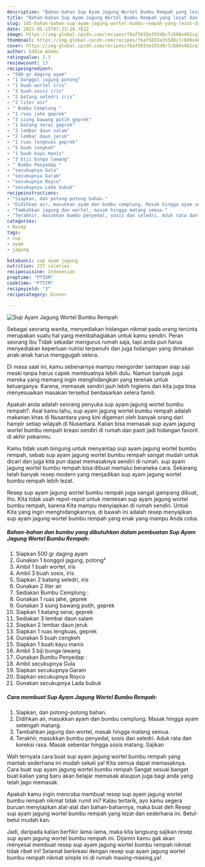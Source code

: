 ```yaml
---
description: "Bahan-bahan Sup Ayam Jagung Wortel Bumbu Rempah yang lezat dan Mudah Dibuat"
title: "Bahan-bahan Sup Ayam Jagung Wortel Bumbu Rempah yang lezat dan Mudah Dibuat"
slug: 145-bahan-bahan-sup-ayam-jagung-wortel-bumbu-rempah-yang-lezat-dan-mudah-dibuat
date: 2021-05-15T07:23:28.762Z
image: https://img-global.cpcdn.com/recipes/f6af5033e355d8c7/680x482cq70/sup-ayam-jagung-wortel-bumbu-rempah-foto-resep-utama.jpg
thumbnail: https://img-global.cpcdn.com/recipes/f6af5033e355d8c7/680x482cq70/sup-ayam-jagung-wortel-bumbu-rempah-foto-resep-utama.jpg
cover: https://img-global.cpcdn.com/recipes/f6af5033e355d8c7/680x482cq70/sup-ayam-jagung-wortel-bumbu-rempah-foto-resep-utama.jpg
author: Eddie Adams
ratingvalue: 3.3
reviewcount: 13
recipeingredient:
- "500 gr daging ayam"
- "1 bonggol jagung potong"
- "1 buah wortel iris"
- "3 buah sosis iris"
- "2 batang seledri iris"
- "2 liter air"
- " Bumbu Cemplung "
- "1 ruas jahe geprek"
- "3 siung bawang putih geprek"
- "1 batang serai geprek"
- "3 lembar daun salam"
- "2 lembar daun jeruk"
- "1 ruas lengkuas geprek"
- "5 buah cengkeh"
- "1 buah kayu manis"
- "3 biji bunga lawang"
- " Bumbu Penyedap "
- "secukupnya Gula"
- "secukupnya Garam"
- "secukupnya Royco"
- "secukupnya Lada bubuk"
recipeinstructions:
- "Siapkan, dan potong-potong bahan."
- "Didihkan air, masukkan ayam dan bumbu cemplung. Masak hingga ayam setengah matang."
- "Tambahkan jagung dan wortel, masak hingga matang semua."
- "Terakhir, masukkan bumbu penyedal, sosis dan seledri. Aduk rata dan koreksi rasa. Masak sebentar hingga sosis matang. Sajikan"
categories:
- Resep
tags:
- sup
- ayam
- jagung

katakunci: sup ayam jagung 
nutrition: 237 calories
recipecuisine: Indonesian
preptime: "PT35M"
cooktime: "PT57M"
recipeyield: "3"
recipecategory: Dinner

---
```



![Sup Ayam Jagung Wortel Bumbu Rempah](https://img-global.cpcdn.com/recipes/f6af5033e355d8c7/680x482cq70/sup-ayam-jagung-wortel-bumbu-rempah-foto-resep-utama.jpg)

Sebagai seorang wanita, menyediakan hidangan nikmat pada orang tercinta merupakan suatu hal yang membahagiakan untuk kamu sendiri. Peran seorang ibu Tidak sekadar mengurus rumah saja, tapi anda pun harus menyediakan keperluan nutrisi terpenuhi dan juga hidangan yang dimakan anak-anak harus menggugah selera.

Di masa  saat ini, kamu sebenarnya mampu mengorder santapan siap saji meski tanpa harus capek membuatnya lebih dulu. Namun banyak juga mereka yang memang ingin menghidangkan yang terenak untuk keluarganya. Karena, memasak sendiri jauh lebih higienis dan kita juga bisa menyesuaikan masakan tersebut berdasarkan selera famili. 



Apakah anda adalah seorang penyuka sup ayam jagung wortel bumbu rempah?. Asal kamu tahu, sup ayam jagung wortel bumbu rempah adalah makanan khas di Nusantara yang kini digemari oleh banyak orang dari hampir setiap wilayah di Nusantara. Kalian bisa memasak sup ayam jagung wortel bumbu rempah kreasi sendiri di rumah dan pasti jadi hidangan favorit di akhir pekanmu.

Kamu tidak usah bingung untuk menyantap sup ayam jagung wortel bumbu rempah, sebab sup ayam jagung wortel bumbu rempah sangat mudah untuk dicari dan juga kita pun dapat memasaknya sendiri di rumah. sup ayam jagung wortel bumbu rempah bisa dibuat memalui beraneka cara. Sekarang telah banyak resep modern yang menjadikan sup ayam jagung wortel bumbu rempah lebih lezat.

Resep sup ayam jagung wortel bumbu rempah juga sangat gampang dibuat, lho. Kita tidak usah repot-repot untuk memesan sup ayam jagung wortel bumbu rempah, karena Kita mampu menyiapkan di rumah sendiri. Untuk Kita yang ingin menghidangkannya, di bawah ini adalah resep menyajikan sup ayam jagung wortel bumbu rempah yang enak yang mampu Anda coba.

<!--inarticleads1-->

##### Bahan-bahan dan bumbu yang dibutuhkan dalam pembuatan Sup Ayam Jagung Wortel Bumbu Rempah:

1. Siapkan 500 gr daging ayam
1. Gunakan 1 bonggol jagung, potong²
1. Ambil 1 buah wortel, iris
1. Ambil 3 buah sosis, iris
1. Siapkan 2 batang seledri, iris
1. Gunakan 2 liter air
1. Sediakan  Bumbu Cemplung :
1. Gunakan 1 ruas jahe, geprek
1. Gunakan 3 siung bawang putih, geprek
1. Siapkan 1 batang serai, geprek
1. Sediakan 3 lembar daun salam
1. Siapkan 2 lembar daun jeruk
1. Siapkan 1 ruas lengkuas, geprek
1. Gunakan 5 buah cengkeh
1. Siapkan 1 buah kayu manis
1. Ambil 3 biji bunga lawang
1. Gunakan  Bumbu Penyedap :
1. Ambil secukupnya Gula
1. Siapkan secukupnya Garam
1. Siapkan secukupnya Royco
1. Gunakan secukupnya Lada bubuk




<!--inarticleads2-->

##### Cara membuat Sup Ayam Jagung Wortel Bumbu Rempah:

1. Siapkan, dan potong-potong bahan.
1. Didihkan air, masukkan ayam dan bumbu cemplung. Masak hingga ayam setengah matang.
1. Tambahkan jagung dan wortel, masak hingga matang semua.
1. Terakhir, masukkan bumbu penyedal, sosis dan seledri. Aduk rata dan koreksi rasa. Masak sebentar hingga sosis matang. Sajikan




Wah ternyata cara buat sup ayam jagung wortel bumbu rempah yang mantab sederhana ini mudah sekali ya! Kita semua dapat memasaknya. Cara buat sup ayam jagung wortel bumbu rempah Sangat sesuai banget buat kalian yang baru akan belajar memasak ataupun juga bagi anda yang telah jago memasak.

Apakah kamu ingin mencoba membuat resep sup ayam jagung wortel bumbu rempah nikmat tidak rumit ini? Kalau tertarik, ayo kamu segera buruan menyiapkan alat-alat dan bahan-bahannya, maka buat deh Resep sup ayam jagung wortel bumbu rempah yang lezat dan sederhana ini. Betul-betul mudah kan. 

Jadi, daripada kalian berfikir lama-lama, maka kita langsung sajikan resep sup ayam jagung wortel bumbu rempah ini. Dijamin kamu gak akan menyesal membuat resep sup ayam jagung wortel bumbu rempah nikmat tidak ribet ini! Selamat berkreasi dengan resep sup ayam jagung wortel bumbu rempah nikmat simple ini di rumah masing-masing,ya!.

